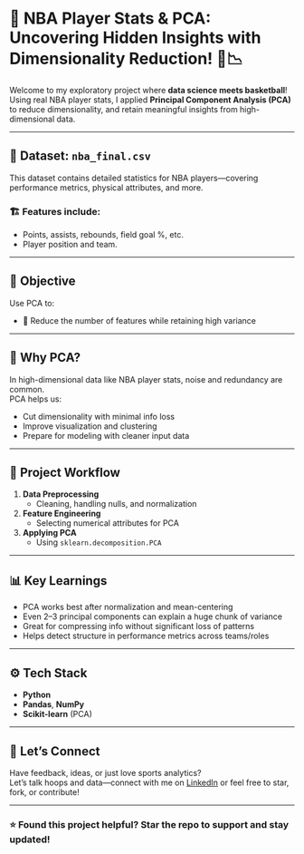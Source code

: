 # 🏀 NBA Player Stats & PCA: Uncovering Hidden Insights with Dimensionality Reduction! 🧠📉

Welcome to my exploratory project where **data science meets basketball**!  
Using real NBA player stats, I applied **Principal Component Analysis (PCA)** to reduce dimensionality, and retain meaningful insights from high-dimensional data.

---

## 📂 Dataset: `nba_final.csv`

This dataset contains detailed statistics for NBA players—covering performance metrics, physical attributes, and more.

### 🏗️ Features include:
- Points, assists, rebounds, field goal %, etc.
- Player position and team.

---

## 🎯 Objective

Use PCA to:
- 🔽 Reduce the number of features while retaining high variance

---

## 🧠 Why PCA?

In high-dimensional data like NBA player stats, noise and redundancy are common.  
PCA helps us:
- Cut dimensionality with minimal info loss
- Improve visualization and clustering
- Prepare for modeling with cleaner input data

---

## 🔬 Project Workflow

1. **Data Preprocessing**
   - Cleaning, handling nulls, and normalization
2. **Feature Engineering**
   - Selecting numerical attributes for PCA
3. **Applying PCA**
   - Using `sklearn.decomposition.PCA`

---

## 📊 Key Learnings

- PCA works best after normalization and mean-centering
- Even 2–3 principal components can explain a huge chunk of variance
- Great for compressing info without significant loss of patterns
- Helps detect structure in performance metrics across teams/roles

---

## ⚙️ Tech Stack

- **Python**
- **Pandas**, **NumPy**
- **Scikit-learn** (PCA)

---

## 📢 Let’s Connect

Have feedback, ideas, or just love sports analytics?  
Let’s talk hoops and data—connect with me on [LinkedIn](https://www.linkedin.com/in/lavit-thapa/) or feel free to star, fork, or contribute!

---

### ⭐ Found this project helpful? Star the repo to support and stay updated!
